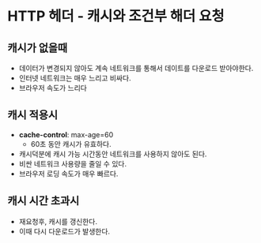 # HTTP 헤더 - 캐시와 조건부 해더 요청

## 캐시가 없을때

* 데이터가 변경되지 않아도 계속 네트워크를 통해서 데이트를 다운로드 받아야한다.
* 인터넷 네트워크는 매우 느리고 비싸다.
* 브라우저 속도가 느리다



## 캐시 적용시

* **cache-control**: max-age=60
  * 60초 동안 캐시가 유효하다.
* 캐시덕분에 캐시 가능 시간동안 네트워크를 사용하지 않아도 된다.
* 비싼 네트워크 사용량을 줄일 수 있다.
* 브라우저 로딩 속도가 매우 빠르다.



## 캐시 시간 초과시

* 재요청후, 캐시를 갱신한다.
* 이때 다시 다운로드가 발생한다.

